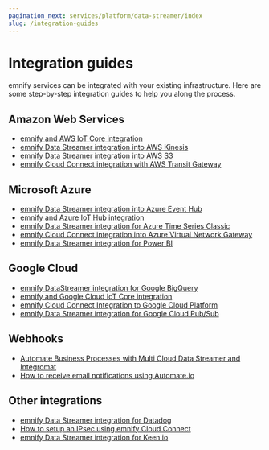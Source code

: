 ```yaml
---
pagination_next: services/platform/data-streamer/index
slug: /integration-guides
---
```


# Integration guides

emnify services can be integrated with your existing infrastructure.
Here are some step-by-step integration guides to help you along the process.

## Amazon Web Services

- [emnify and AWS IoT Core integration](https://www.emnify.com/integration-guides/emnify-and-aws-iot-core-integration)
- [emnify Data Streamer integration into AWS Kinesis](https://www.emnify.com/en/developer-hub/emnify-datastreamer-integration-into-aws-kinesis)
- [emnify Data Streamer integration into AWS S3](https://www.emnify.com/en/developer-hub/emnify-datastreamer-integration-into-aws-s3)
- [emnify Cloud Connect integration with AWS Transit Gateway](https://www.emnify.com/en/developer-hub/emnify-cloud-connect-into-aws-transit-gateway)

## Microsoft Azure

- [emnify Data Streamer integration into Azure Event Hub](https://www.emnify.com/en/developer-hub/emnify-datastreamer-integration-into-azure-event-hub)
- [emnify and Azure IoT Hub integration](https://www.emnify.com/en/developer-hub/emnify-and-azure-iot-hub-integration)
- [emnify Data Streamer integration for Azure Time Series Classic](https://www.emnify.com/en/developer-hub/emnify-datastreamer-integration-for-azure-time-series-classic)
- [emnify Cloud Connect integration into Azure Virtual Network Gateway](https://www.emnify.com/en/developer-hub/emnify-cloud-connect-azure-integration)
- [emnify Data Streamer integration for Power BI](https://www.emnify.com/en/developer-hub/emnify-datastreamer-integration-for-power-bi)

## Google Cloud

- [emnify DataStreamer integration for Google BigQuery](https://www.emnify.com/en/developer-hub/datastreamer-integration-google-bigquery)
- [emnify and Google Cloud IoT Core integration](https://www.emnify.com/en/developer-hub/emnify-and-google-cloud-iot-core-integration)
- [emnify Cloud Connect Integration to Google Cloud Platform](https://www.emnify.com/en/developer-hub/emnify-cloudconnect-integration-to-google-cloud-platform)
- [emnify Data Streamer integration for Google Cloud Pub/Sub](https://www.emnify.com/en/developer-hub/datastreamer-integration-into-google-cloud-pubsub)


## Webhooks

- [Automate Business Processes with Multi Cloud Data Streamer and Integromat](https://www.emnify.com/en/developer-hub/emnify-mcds-integromat-integration)
- [How to receive email notifications using Automate.io](https://www.emnify.com/en/developer-hub/how-to-receice-email-notifications-using-automate.io)

## Other integrations

- [emnify Data Streamer integration for Datadog](https://www.emnify.com/en/developer-hub/emnify-datastreamer-integration-for-datadog)
- [How to setup an IPsec using emnify Cloud Connect](https://www.emnify.com/en/developer-hub/how-to-setup-an-ipsec-using-emnify-cloudconnect)
- [emnify Data Streamer integration for Keen.io](https://www.emnify.com/integration-guides/emnify-datastreamer-integration-for-keen-io)
